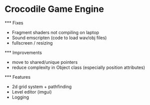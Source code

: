 
# Crocodile Game Engine

*** Fixes
* Fragment shaders not compiling on laptop
* Sound emscripten (code to load wav/obj files)
* fullscreen / resizing

*** Improvements
* move to shared/unique pointers
* reduce complexity in Object class (especially position attributes)

*** Features
* 2d grid system + pathfinding
* Level editor (imgui)
* Logging

